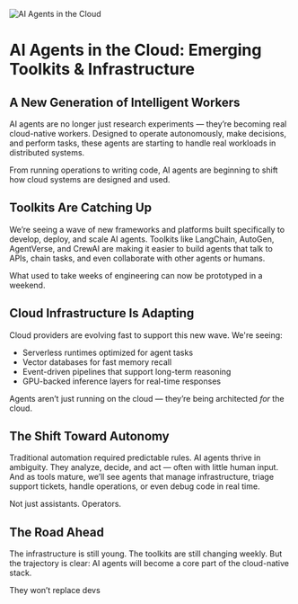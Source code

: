 ![AI Agents in the Cloud](https://images.unsplash.com/photo-1518770660439-4636190af475?auto=format&fit=crop&w=1350&q=80)

# AI Agents in the Cloud: Emerging Toolkits & Infrastructure

## A New Generation of Intelligent Workers

AI agents are no longer just research experiments — they’re becoming real cloud-native workers. Designed to operate autonomously, make decisions, and perform tasks, these agents are starting to handle real workloads in distributed systems.

From running operations to writing code, AI agents are beginning to shift how cloud systems are designed and used.

## Toolkits Are Catching Up

We’re seeing a wave of new frameworks and platforms built specifically to develop, deploy, and scale AI agents. Toolkits like LangChain, AutoGen, AgentVerse, and CrewAI are making it easier to build agents that talk to APIs, chain tasks, and even collaborate with other agents or humans.

What used to take weeks of engineering can now be prototyped in a weekend.

## Cloud Infrastructure Is Adapting

Cloud providers are evolving fast to support this new wave. We're seeing:

- Serverless runtimes optimized for agent tasks
- Vector databases for fast memory recall
- Event-driven pipelines that support long-term reasoning
- GPU-backed inference layers for real-time responses

Agents aren’t just running on the cloud — they’re being architected *for* the cloud.

## The Shift Toward Autonomy

Traditional automation required predictable rules. AI agents thrive in ambiguity. They analyze, decide, and act — often with little human input. And as tools mature, we’ll see agents that manage infrastructure, triage support tickets, handle operations, or even debug code in real time.

Not just assistants. Operators.

## The Road Ahead

The infrastructure is still young. The toolkits are still changing weekly. But the trajectory is clear: AI agents will become a core part of the cloud-native stack.

They won’t replace devs
